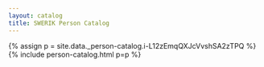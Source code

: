 ```yaml
---
layout: catalog
title: SWERIK Person Catalog
---
```

{% assign p = site.data._person-catalog.i-L12zEmqQXJcVvshSA2zTPQ %}
{% include person-catalog.html p=p %}

